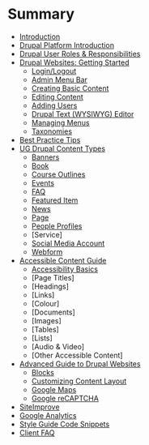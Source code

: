 # Summary

* [Introduction](README.md)
* [Drupal Platform Introduction](Drupal_Features_Terms_Acroynms.md)
* [Drupal User Roles & Responsibilities](rolesandresp.md)
* [Drupal Websites: Getting Started](basicbeginner.md)
   * [Login/Logout](basicbeginner.md#how-to-login--logout)
   * [Admin Menu Bar](basicbeginner.md)
   * [Creating Basic Content](basicbeginner.md)
   * [Editing Content](basicbeginner.md)
   * [Adding Users](basicbeginner.md)
   * [Drupal Text (WYSIWYG) Editor](wysiwyg-editor.md)
   * [Managing Menus](menuitems.md)
   * [Taxonomies](taxonomies.md)
* [Best Practice Tips](practips.md)
* [UG Drupal Content Types](ugcontenttypes.md)
   * [Banners](features/howto-banner.md)
   * [Book](features/howto-book.md)
   * [Course Outlines](features/howto-courseoutlines.md)
   * [Events](features/howto-events.md)
   * [FAQ](features/howto-FAQ.md)
   * [Featured Item](features/howto-featured.md)
   * [News](features/howto-news.md)
   * [Page](features/howto-page.md)
   * [People Profiles](features/howto-profiles.md)
   * [Service]
   * [Social Media Account](features/howto-socialmedia.md)
   * [Webform](features/howto-webforms.md)
* [Accessible Content Guide](AccessibleContentGuide.md)
   * [Accessibility Basics](AccessibilityBasics.md)
   * [Page Titles]
   * [Headings]
   * [Links]
   * [Colour]
   * [Documents]
   * [Images]
   * [Tables]
   * [Lists]
   * [Audio & Video]
   * [Other Accessible Content]
* [Advanced Guide to Drupal Websites](advancedGuide.md)
   * [Blocks](features/howto-blocks.md)
   * [Customizing Content Layout](customizingpage.md)
   * [Google Maps](GoogleMaps.md)
   * [Google reCAPTCHA](recaptcha.md)
* [SiteImprove](siteimprove.md)
* [Google Analytics](analytics.md)
* [Style Guide Code Snippets](styleguide.md)
* [Client FAQ](FreqAQ.md)
